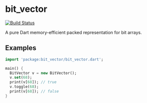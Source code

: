 # bit_vector

[![Build Status](https://travis-ci.org/kseo/bit_vector.svg?branch=master)](https://travis-ci.org/kseo/bit_vector)

A pure Dart memory-efficient packed representation for bit arrays.

## Examples

```dart
import 'package:bit_vector/bit_vector.dart';

main() {
  BitVector v = new BitVector();
  v.set(68);
  print(v[68]); // true
  v.toggle(68);
  print(v[68]); // false
}
```
